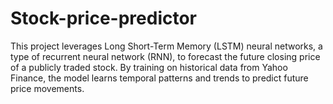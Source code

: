 # Stock-price-predictor
This project leverages Long Short-Term Memory (LSTM) neural networks, a type of recurrent neural network (RNN), to forecast the future closing price of a publicly traded stock. By training on historical data from Yahoo Finance, the model learns temporal patterns and trends to predict future price movements.
